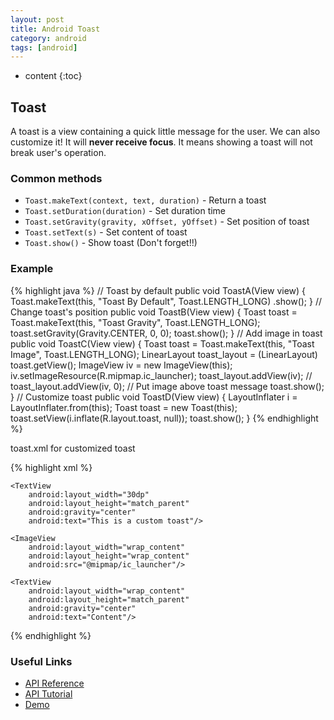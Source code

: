 ```yaml
---
layout: post
title: Android Toast
category: android
tags: [android]
---
```

* content
{:toc}
## Toast

A toast is a view containing a quick little message for the user. We can also customize it! It will **never receive focus**. It means showing a toast will not break user's operation.

### Common methods

* `Toast.makeText(context, text, duration)` - Return a toast
* `Toast.setDuration(duration)` - Set duration time  
* `Toast.setGravity(gravity, xOffset, yOffset)` - Set position of toast  
* `Toast.setText(s)` - Set content of toast  
* `Toast.show()` - Show toast (Don't forget!!)  

### Example

{% highlight java %}
// Toast by default
public void ToastA(View view) {
    Toast.makeText(this, "Toast By Default", Toast.LENGTH_LONG)
            .show();
}
// Change toast's position
public void ToastB(View view) {
    Toast toast = Toast.makeText(this, "Toast Gravity", Toast.LENGTH_LONG);
    toast.setGravity(Gravity.CENTER, 0, 0);
    toast.show();
}
// Add image in toast
public void ToastC(View view) {
    Toast toast = Toast.makeText(this, "Toast Image", Toast.LENGTH_LONG);
    LinearLayout toast_layout = (LinearLayout) toast.getView();
    ImageView iv = new ImageView(this);
    iv.setImageResource(R.mipmap.ic_launcher);
    toast_layout.addView(iv);
    // toast_layout.addView(iv, 0); // Put image above toast message
    toast.show();
}
// Customize toast
public void ToastD(View view) {
    LayoutInflater i = LayoutInflater.from(this);
    Toast toast = new Toast(this);
    toast.setView(i.inflate(R.layout.toast, null));
    toast.show();
}
{% endhighlight %}

toast.xml for customized toast

{% highlight xml %}
<?xml version="1.0" encoding="utf-8"?>
<LinearLayout xmlns:android="http://schemas.android.com/apk/res/android"
    android:layout_width="match_parent"
    android:layout_height="match_parent"
    android:orientation="vertical">

    <TextView
        android:layout_width="30dp"
        android:layout_height="match_parent"
        android:gravity="center"
        android:text="This is a custom toast"/>

    <ImageView
        android:layout_width="wrap_content"
        android:layout_height="wrap_content"
        android:src="@mipmap/ic_launcher"/>

    <TextView
        android:layout_width="wrap_content"
        android:layout_height="match_parent"
        android:gravity="center"
        android:text="Content"/>
</LinearLayout>
{% endhighlight %}

### Useful Links

* [API Reference](https://developer.android.com/reference/android/widget/Toast.html)
* [API Tutorial](http://developer.android.com/guide/topics/ui/notifiers/toasts.html)
* [Demo](https://github.com/selfjt)